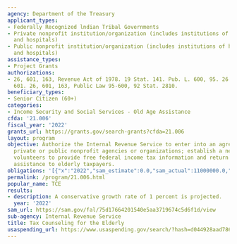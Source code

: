 ```yaml
---
agency: Department of the Treasury
applicant_types:
- Federally Recognized lndian Tribal Governments
- Private nonprofit institution/organization (includes institutions of higher education
  and hospitals)
- Public nonprofit institution/organization (includes institutions of higher education
  and hospitals)
assistance_types:
- Project Grants
authorizations:
- 26, 601, 163, Revenue Act of 1978. 19 Stat. 141. Pub. L. 600, 95. 26 U.S.C. &sect;
  601. 26, 601, 163, Public Law 95-600, 92 Stat. 2810.
beneficiary_types:
- Senior Citizen (60+)
categories:
- Income Security and Social Services - Old Age Assistance
cfda: '21.006'
fiscal_year: '2022'
grants_url: https://grants.gov/search-grants?cfda=21.006
layout: program
objective: Authorize the Internal Revenue Service to enter into an agreement with
  private or public nonprofit agencies or organizations; establish a network of trained
  volunteers to provide free federal income tax information and return preparation
  assistance to elderly taxpayers.
obligations: '[{"x":"2022","sam_estimate":0.0,"sam_actual":11000000.0,"usa_spending_actual":10303126.66},{"x":"2023","sam_estimate":11000000.0,"sam_actual":0.0,"usa_spending_actual":10938165.38},{"x":"2024","sam_estimate":11000000.0,"sam_actual":0.0,"usa_spending_actual":-6270.06}]'
permalink: /program/21.006.html
popular_name: TCE
results:
- description: A conservative growth rate of 1 percent is projected.
  year: '2022'
sam_url: https://sam.gov/fal/75d17664201540e5aa3719674c5d6f1d/view
sub-agency: Internal Revenue Service
title: Tax Counseling for the Elderly
usaspending_url: https://www.usaspending.gov/search/?hash=d044928aad78601ce831a89c005f4f12
---
```

